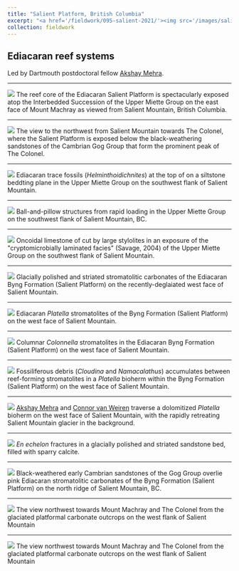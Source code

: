 ```yaml
---
title: "Salient Platform, British Columbia"
excerpt: "<a href='/fieldwork/095-salient-2021/'><img src='/images/salient/MtMachrayLong.jpg'></a>The reef core of the Ediacaran Salient Platform is spectacularly exposed atop the Interbedded Succession of the Upper Miette Group on the east face of Mount Machray as viewed from Salient Mountain, British Columbia."
collection: fieldwork
---
```

Ediacaran reef systems
---

Led by Dartmouth postdoctoral fellow [Akshay Mehra](https://www.akshaymehra.com/).

---

<a href='/images/salient/MtMachray.jpg'><img src='/images/salient/MtMachray.jpg'></a>
The reef core of the Ediacaran Salient Platform is spectacularly exposed atop the Interbedded Succession of the Upper Miette Group on the east face of Mount Machray as viewed from Salient Mountain, British Columbia.

---

<a href='/images/salient/TheColonel.jpg'><img src='/images/salient/TheColonel.jpg'></a>
The view to the northwest from Salient Mountain towards The Colonel, where the Salient Platform is exposed below the black-weathering sandstones of the Cambrian Gog Group that form the prominent peak of The Colonel.

---

<a href='/images/salient/MietteHelminthoidichnites.jpg'><img src='/images/salient/MietteHelminthoidichnites.jpg'></a>
Ediacaran trace fossils (<i>Helminthoidichnites</i>) at the top of on a siltstone beddting plane in the Upper Miette Group on the southwest flank of Salient Mountain.

---  

<a href='/images/salient/MietteBallAndPillow.jpg'><img src='/images/salient/MietteBallAndPillow.jpg'></a>
Ball-and-pillow structures from rapid loading in the Upper Miette Group on the southwest flank of Salient Mountain, BC.

---

<a href='/images/salient/MietteOncoids.jpg'><img src='/images/salient/MietteOncoids.jpg'></a>
Oncoidal limestone of cut by large stylolites in an exposure of the "cryptomicrobially laminated facies" (Savage, 2004) of the Upper Miette Group on the southwest flank of Salient Mountain.

---

<a href='/images/salient/SalientGlaciatedStroms.jpg'><img src='/images/salient/SalientGlaciatedStroms.jpg'></a>
Glacially polished and striated stromatolitic carbonates of the Ediacaran Byng Formation (Salient Platform) on the recently-deglaiated west face of Salient Mountain.

---

<a href='/images/salient/ByngPlatella.jpg'><img src='/images/salient/ByngPlatella.jpg'></a>
Ediacaran <i>Platella</i> stromatolites of the Byng Formation (Salient Platform) on the west face of Salient Mountain.

---

<a href='/images/salient/ByngDolomitization.jpg'><img src='/images/salient/ByngDolomitization.jpg'></a>
Columnar <i>Colonnella</i> stromatolites in the Ediacaran Byng Formation (Salient Platform) on the west face of Salient Mountain.

---

<a href='/images/salient/ByngCloudina.jpg'><img src='/images/salient/ByngCloudina.jpg'></a>
Fossiliferous debris (<i>Cloudina</i> and <i>Namacalathus</i>) accumulates between reef-forming stromatolites in a <i>Platella</i> bioherm within the Byng Formation (Salient Platform) on the west face of Salient Mountain.

---

<a href='/images/salient/SalientGlacier.jpg'><img src='/images/salient/SalientGlacier.jpg'></a>
[Akshay Mehra](https://www.akshaymehra.com/) and [Connor van Weiren](https://connorvanwieren.com) traverse a dolomitized <i>Platella</i> bioherm on the west face of Salient Mountain, with the rapidly retreating Salient Mountain glacier in the background.

---

<a href='/images/salient/EnEchelon.jpg'><img src='/images/salient/EnEchelon.jpg'></a>
<i>En echelon</i> fractures in a glacially polished and striated sandstone bed, filled with sparry calcite.

---

<a href='/images/salient/SalientNorthRidge.jpg'><img src='/images/salient/SalientNorthRidge.jpg'></a>
Black-weathered early Cambrian sandstones of the Gog Group overlie pink Ediacaran stromatolitic carbonates of the Byng Formation (Salient Platform) on the north ridge of Salient Mountain, BC.

---

<a href='/images/salient/NorthwestFromSalient.jpg'><img src='/images/salient/NorthwestFromSalient.jpg'></a>
The view northwest towards Mount Machray and The Colonel from the glaciated platformal carbonate outcrops on the west flank of Salient Mountain

---

<a href='/images/salient/NorthwestFromSalient.jpg'><img src='/images/salient/NorthwestFromSalient.jpg'></a>
The view northwest towards Mount Machray and The Colonel from the glaciated platformal carbonate outcrops on the west flank of Salient Mountain
